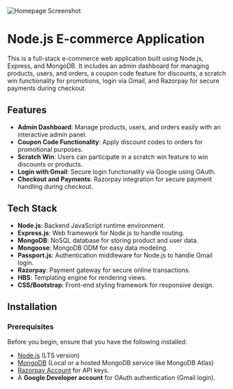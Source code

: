 ![Homepage Screenshot](assets/images/homepage_screenshot.png)

# Node.js E-commerce Application

This is a full-stack e-commerce web application built using Node.js, Express, and MongoDB. It includes an admin dashboard for managing products, users, and orders, a coupon code feature for discounts, a scratch win functionality for promotions, login via Gmail, and Razorpay for secure payments during checkout.

## Features

- **Admin Dashboard**: Manage products, users, and orders easily with an interactive admin panel.
- **Coupon Code Functionality**: Apply discount codes to orders for promotional purposes.
- **Scratch Win**: Users can participate in a scratch win feature to win discounts or products.
- **Login with Gmail**: Secure login functionality via Google using OAuth.
- **Checkout and Payments**: Razorpay integration for secure payment handling during checkout.

## Tech Stack

- **Node.js**: Backend JavaScript runtime environment.
- **Express.js**: Web framework for Node.js to handle routing.
- **MongoDB**: NoSQL database for storing product and user data.
- **Mongoose**: MongoDB ODM for easy data modeling.
- **Passport.js**: Authentication middleware for Node.js to handle Gmail login.
- **Razorpay**: Payment gateway for secure online transactions.
- **HBS**: Templating engine for rendering views.
- **CSS/Bootstrap**: Front-end styling framework for responsive design.

## Installation

### Prerequisites

Before you begin, ensure that you have the following installed:

- [Node.js](https://nodejs.org/en/) (LTS version)
- [MongoDB](https://www.mongodb.com/) (Local or a hosted MongoDB service like MongoDB Atlas)
- [Razorpay Account](https://razorpay.com/) for API keys.
- A **Google Developer account** for OAuth authentication (Gmail login).

